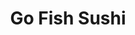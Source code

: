 ---
layout: place
title: "Go Fish Sushi"
permalink: /iowa/burlington/go-fish-sushi.html
stateAbbr: IA
stateName: Iowa
cityName: Burlington
seo:
  name: "Go Fish Sushi"
  type: Restaurant
  links: https://www.facebook.com/gofishsushi322/
description: "Go Fish Sushi serves delicious sushi in Burlington, Iowa. Try fresh Japanese dishes for a great dining experience. Available for takeout, lunch, and dinner."
place_id: ChIJBZ7GOHcx4YcRouX_0YmSbuA
photos:
  - name: >-
      places/ChIJBZ7GOHcx4YcRouX_0YmSbuA/photos/AeeoHcIByW9ncdFMJIY-20C7g_jxuSIXWkFSxzd0NQqNVqj_yP9sO6Qs6nLG9p7EBWoH6tJalLgP5nTaN609zQng89CNzinX-Xe-r_8ZaqqNhwvWZLimiL8EVAclbgSjpDSIUtopXAQOE5U5DY-WtC4JuwKT83boY7W1OibG_g_T0OkQuryHNC8RkSR_e3iy7HqcU8ja9jBcHl4euM_Ry7BTFzmDOG4Jk8L1cGvJZt3904nurRETPES2i6_aKty70XxSMfll7GxE-NHHc_7wiRHarKBfgPmPH8mHxYzkUheAHpuzOQ
    widthPx: 4032
    heightPx: 3024
    authorAttributions:
      - displayName: Go Fish Sushi
        uri: https://maps.google.com/maps/contrib/113410704579190528435
        photoUri: >-
          https://lh3.googleusercontent.com/a-/ALV-UjXsRIYvXgKWFq3xaDOt5ODW6WEBQ8KvX-RgMhHdp3e1pWwWKxM=s100-p-k-no-mo
    flagContentUri: >-
      https://www.google.com/local/imagery/report/?cb_client=maps_api_places.places_api&image_key=!1e10!2sAF1QipP02fk8Q4opL68QimM4BLQfijYiUZvDZlYPC_2O&hl=en-US
    googleMapsUri: >-
      https://www.google.com/maps/place//data=!3m4!1e2!3m2!1sAF1QipP02fk8Q4opL68QimM4BLQfijYiUZvDZlYPC_2O!2e10!4m2!3m1!1s0x87e1317738c69e05:0xe06e9289d1ffe5a2
  - name: >-
      places/ChIJBZ7GOHcx4YcRouX_0YmSbuA/photos/AeeoHcK0UlGWcqoFTOLszad3vNvesQkLNFULDAXEJN8kWO9NUOKS8fRURqI9Apaz09_yMKzGhFdh6TOEewekBCWjKMj7HckQKcHVfZ6W6VFNxdVezU15jNgsBd-_s_b_OUI6rbQRVH1M0btdVx7oEuB8qZhs2nDBsTzuPgNkaBrC9LVl2b2qUvJtdVoUZP5CFhpY-75VaiAKd3aN10PpdGU3wq8bmeOAl5dLALPfvX2u0pVTxIK_RusQAs7hmGYpXtrHZKwdtdkmPDCM0NiEuZwk0h9ARt_xS3OQ8TWICffJfGHxmoUzOSWDU6yL9OOu49fbcTvypBGkbZlqYE4kqjujTVQJt4cXMBhdPWDtfomi70mhhYujMRG3KdfLhWcPre9iczD6wCPxlZk3y7vk8JRWD2WKZAApKjXJc24jRCP9sBQ
    widthPx: 4800
    heightPx: 3600
    authorAttributions:
      - displayName: Casey Harper
        uri: https://maps.google.com/maps/contrib/105268085759268574470
        photoUri: >-
          https://lh3.googleusercontent.com/a-/ALV-UjVvAP9jGVOZbm0p7RuWmV-gQGl3w9-89V-EyoRYzQP31r9I3NXcLw=s100-p-k-no-mo
    flagContentUri: >-
      https://www.google.com/local/imagery/report/?cb_client=maps_api_places.places_api&image_key=!1e10!2sCIHM0ogKEICAgICWvKKALw&hl=en-US
    googleMapsUri: >-
      https://www.google.com/maps/place//data=!3m4!1e2!3m2!1sCIHM0ogKEICAgICWvKKALw!2e10!4m2!3m1!1s0x87e1317738c69e05:0xe06e9289d1ffe5a2
  - name: >-
      places/ChIJBZ7GOHcx4YcRouX_0YmSbuA/photos/AeeoHcKvJGjv4Np-5SvLmw-yMbRDLJFe_S3ijZWMkxSqpzBLPh_EAkmt_3eCgiEk8Tf6ebRClQmOKz-kzSaTf-28EtE79XsyYFaFmPwvLEUkRCSpm1JtZLglmvUYUPIMJOsrgbFrSiFulSX8FjnwjnCVeDCLYAUS0ooD3G0-iqUaT6z6DBktw5QPZiDLyCjzrr0xQw8PXdLSkyZyEuHWR-5EQk5kPFmqDNyPQ_Bxgq0dd3qYltPb37VaSlBXL5gIeyaMjHNtPyynfeo6Qc4xL_CHPtzhKYeE-1FYirBVeQfoI-Sxt-nbIkHb4IHu_alXyjXHi7tEg1LUQXY0chen6yeUqvpX882iSjzaGJuZ888pPDpTaju3xiTWSpNSEWyKMnriuM7Cv-c0jXVTuI5Hvjb3H3fw1iW9mj4AV0EtDoMNQsdQJQw0fuTMiTuCNqvfhNlF
    widthPx: 3024
    heightPx: 4032
    authorAttributions:
      - displayName: Dan Diener
        uri: https://maps.google.com/maps/contrib/112166573450435999055
        photoUri: >-
          https://lh3.googleusercontent.com/a-/ALV-UjWYkOH0VmJAgRy7iIU71FJgCEqYCsjZhni2SRTWfk-m1_gzQY95=s100-p-k-no-mo
    flagContentUri: >-
      https://www.google.com/local/imagery/report/?cb_client=maps_api_places.places_api&image_key=!1e10!2sCIABIhAGbyfQgiyI0GfwbIcABIj5&hl=en-US
    googleMapsUri: >-
      https://www.google.com/maps/place//data=!3m4!1e2!3m2!1sCIABIhAGbyfQgiyI0GfwbIcABIj5!2e10!4m2!3m1!1s0x87e1317738c69e05:0xe06e9289d1ffe5a2
  - name: >-
      places/ChIJBZ7GOHcx4YcRouX_0YmSbuA/photos/AeeoHcIfe-3-5uTjQe0dwVwu6HzU6tp4FEW-4johulg6wO_Jht9LGAbPKC7AKTwKkV5BZdTg3SXtcSfcQo78XHOHae2aRQ_UBOpcKKPDFuvrCeG3NmaY_ItqbjG0jcCX-ZEuL4ifyRyZexPMEwQGod_EbrkemFe0BMKgATXby-SjOPYzB72zKImABME9Z5IQ4urXxca3zOs26B6ElD4VzWeg72BRy065nSEV95Bcsxe2hm3aM5rkJlAVFDeaZx-Q5Ea2PrEbr1tLEoxuR41rrwWiFbpUw0_zQD9n8XvLlXE-pTDpKHIAA7jM1fMPwONGGgNm5qhjjv_zUyCYh5q8rav6JztkJG9CO19FOC7ZRLbykk2TawnCQE5jH1WH6_q87ePmpO9syVDHlWRCVQWHB7DCG8lGp7lShlt_mtmNbZyor3DRWQ
    widthPx: 4032
    heightPx: 2268
    authorAttributions:
      - displayName: Artemio Santiago
        uri: https://maps.google.com/maps/contrib/107022415830641292343
        photoUri: >-
          https://lh3.googleusercontent.com/a-/ALV-UjV9F253pv1_TKzkETwQ5EqT_F2Adrf9dMIQykBOiE9AusFFDqk6=s100-p-k-no-mo
    flagContentUri: >-
      https://www.google.com/local/imagery/report/?cb_client=maps_api_places.places_api&image_key=!1e10!2sCIHM0ogKEICAgICW-6eRFQ&hl=en-US
    googleMapsUri: >-
      https://www.google.com/maps/place//data=!3m4!1e2!3m2!1sCIHM0ogKEICAgICW-6eRFQ!2e10!4m2!3m1!1s0x87e1317738c69e05:0xe06e9289d1ffe5a2
  - name: >-
      places/ChIJBZ7GOHcx4YcRouX_0YmSbuA/photos/AeeoHcK_tqMYqBcKaUH6qM6DtZvYYmt2Dh50Inshd-vMUBI3gDAdajW2mSH7OVS1_E_6C0UCJaxzdphPJ0Zhy83qjm5K06ef2amslFW4lhTzN2mmPLrRG5rROWetBmGYCxbgORpUROqqk6som_m5mE71sV9V9okO8ljn2-OXAyB-ATtoJz8EHzW_sRlNXe5JZGCzyqVngxMaK4PaJ3_zL-zY8VjgYwGudqz2P8cKwEsPqwU7W4OfJ4mnoMf543gBzycANEoT-VTOYY96YV1xfQM4P3QLsDfjd4cJSG3Wis4riDRORA
    widthPx: 1868
    heightPx: 4000
    authorAttributions:
      - displayName: Go Fish Sushi
        uri: https://maps.google.com/maps/contrib/113410704579190528435
        photoUri: >-
          https://lh3.googleusercontent.com/a-/ALV-UjXsRIYvXgKWFq3xaDOt5ODW6WEBQ8KvX-RgMhHdp3e1pWwWKxM=s100-p-k-no-mo
    flagContentUri: >-
      https://www.google.com/local/imagery/report/?cb_client=maps_api_places.places_api&image_key=!1e10!2sAF1QipPgaMBgMJTmQdZk58VN46jj_K41tRbfQt3UVeo4&hl=en-US
    googleMapsUri: >-
      https://www.google.com/maps/place//data=!3m4!1e2!3m2!1sAF1QipPgaMBgMJTmQdZk58VN46jj_K41tRbfQt3UVeo4!2e10!4m2!3m1!1s0x87e1317738c69e05:0xe06e9289d1ffe5a2
  - name: >-
      places/ChIJBZ7GOHcx4YcRouX_0YmSbuA/photos/AeeoHcIYxOnKQw4jFOLMNFnIaSGO6zVkX-ULlVLWcVy11boQ1SZ_3HFHLmaP9z-dsUMVwmf3WcjMd7xkK53bfhY2hx7Fi_1wi36kyOlerxTZrVe8n5ARsvvF1mMfPsE8lDZI0-mLrB85F0emZd10TvWchn9x2k7rByGTqlJfr2r0tGKe3gGNOr-vj0-XZpkuy8RfI9PF-1Qhdc7gFzDgBWgP90UyYxyBgfkeyQyfzXNYdrAh1BC5OXeWGYBcHM3QnZf3VlTJwqIHJcChbLs2dirMf7XzSM8RfHfsXXHISm2PA0ZheA
    widthPx: 1536
    heightPx: 2048
    authorAttributions:
      - displayName: Go Fish Sushi
        uri: https://maps.google.com/maps/contrib/113410704579190528435
        photoUri: >-
          https://lh3.googleusercontent.com/a-/ALV-UjXsRIYvXgKWFq3xaDOt5ODW6WEBQ8KvX-RgMhHdp3e1pWwWKxM=s100-p-k-no-mo
    flagContentUri: >-
      https://www.google.com/local/imagery/report/?cb_client=maps_api_places.places_api&image_key=!1e10!2sAF1QipPvbyxTwebNV6oZNqFUBthQl_KDkez5Uc7znigo&hl=en-US
    googleMapsUri: >-
      https://www.google.com/maps/place//data=!3m4!1e2!3m2!1sAF1QipPvbyxTwebNV6oZNqFUBthQl_KDkez5Uc7znigo!2e10!4m2!3m1!1s0x87e1317738c69e05:0xe06e9289d1ffe5a2
  - name: >-
      places/ChIJBZ7GOHcx4YcRouX_0YmSbuA/photos/AeeoHcL5O77loqf-H_pY-l0SoyjgF_b0oM_b1KCvS1l_lK3hz0Mh7BUq53FlaryUCZl6vrYe2_TEWNP7FMffrimCd1T_qPhGSXDjq2_iJ8hFk522qLWE2uPqHcagQRuKNoQICaakecghhYgXQsV70P6wOCZp3Ad8Q29-kgf0Lrxj1Hlta9swtKnB-cejJkKfzMoj1Fw9xwzF28PUnjOjKNTvcBbwpGSrlBwhALyJp_g2eF3BOq9H-JjPW2-vEus_mvN2seRAjtdTOBhLN3okmfkRvmOKnq7DGY3HRQIUQXnKLuSlM9zZFE76e5xYZEqraHPPytySJpjHgIvvPMN6pToGRxYjdSv2N3-yZpLEg8OsOPPMCgp6M0DvZpYmjvAykGosev47cGFahcq2m2Pq9ZBbICupWA8M3RudpMNL9Th_PpLusQ
    widthPx: 4000
    heightPx: 3000
    authorAttributions:
      - displayName: Tim Zimmerman
        uri: https://maps.google.com/maps/contrib/101607297948505577259
        photoUri: >-
          https://lh3.googleusercontent.com/a/ACg8ocJ1H0Q6xZO0OaFWbEZR_63eEFFIO_gLmAsJZsugDMScVnvV3A=s100-p-k-no-mo
    flagContentUri: >-
      https://www.google.com/local/imagery/report/?cb_client=maps_api_places.places_api&image_key=!1e10!2sCIHM0ogKEICAgIDTuZb2cg&hl=en-US
    googleMapsUri: >-
      https://www.google.com/maps/place//data=!3m4!1e2!3m2!1sCIHM0ogKEICAgIDTuZb2cg!2e10!4m2!3m1!1s0x87e1317738c69e05:0xe06e9289d1ffe5a2
  - name: >-
      places/ChIJBZ7GOHcx4YcRouX_0YmSbuA/photos/AeeoHcKN-teUsNc9Hp9b9TQ4v8gpsj6Chi140eCL46tbKmTNYbrOvxWU9IkvO1TgA-TBU8W8LWNxq5kJgcn5vGPG5ZyHK5c_YJ43RCeuMnRXDdz2B4GTyXhT0-0KfmHbxY4CS0ldCOm1jRg3yE6dDyJChKbovSTNhNpA9r388_uJd7Vo6zFpDdmeEtLUzvyvf9OhL1Hk94ETm1M8GxOnXhhyZ7yhXkB_hWygdnr2wheVEUVULd16HX6t3Vd50YvNdw-lEQkSaq4qIxAe5l2NT3OyaaO0S3QIBASpN1XX12Hvb841Yw
    widthPx: 3200
    heightPx: 4800
    authorAttributions:
      - displayName: Go Fish Sushi
        uri: https://maps.google.com/maps/contrib/113410704579190528435
        photoUri: >-
          https://lh3.googleusercontent.com/a-/ALV-UjXsRIYvXgKWFq3xaDOt5ODW6WEBQ8KvX-RgMhHdp3e1pWwWKxM=s100-p-k-no-mo
    flagContentUri: >-
      https://www.google.com/local/imagery/report/?cb_client=maps_api_places.places_api&image_key=!1e10!2sAF1QipN4cwRnaMh0YRFd6LlwHqvUHti6SGQv3W1LcX7l&hl=en-US
    googleMapsUri: >-
      https://www.google.com/maps/place//data=!3m4!1e2!3m2!1sAF1QipN4cwRnaMh0YRFd6LlwHqvUHti6SGQv3W1LcX7l!2e10!4m2!3m1!1s0x87e1317738c69e05:0xe06e9289d1ffe5a2
  - name: >-
      places/ChIJBZ7GOHcx4YcRouX_0YmSbuA/photos/AeeoHcLH_fT-NATHo51Ax9B5YpQ5qynYwUivQKPL5fNTWEwNhsRBQ-qOI5PAk9CjZVBVcTyeUi5mBY-jSahCQXo71R9tuJ-hxTc593skEBgZZw_7ciHH0UkPUsLG1DNMz966ICkX5OF2TqpbwPMFvwGPaGYLbcGd-_Mjc1rf8ndk3hA1CSYHqvqV1AhcXURlsg5dCF7gukgUC66fti3C0745HvOdLyQHv1bUDnr_INQINICg34-NzzvrGhfCYe2_VB9kSGM0e0DZo_eOXoDQ5Qevaw2s9wI8KSzSAXU8HrL7K54HWQ
    widthPx: 1868
    heightPx: 4000
    authorAttributions:
      - displayName: Go Fish Sushi
        uri: https://maps.google.com/maps/contrib/113410704579190528435
        photoUri: >-
          https://lh3.googleusercontent.com/a-/ALV-UjXsRIYvXgKWFq3xaDOt5ODW6WEBQ8KvX-RgMhHdp3e1pWwWKxM=s100-p-k-no-mo
    flagContentUri: >-
      https://www.google.com/local/imagery/report/?cb_client=maps_api_places.places_api&image_key=!1e10!2sAF1QipNHRiex-emUgN8mtl9dBlZ1xC2MW_pdGxLlj6nF&hl=en-US
    googleMapsUri: >-
      https://www.google.com/maps/place//data=!3m4!1e2!3m2!1sAF1QipNHRiex-emUgN8mtl9dBlZ1xC2MW_pdGxLlj6nF!2e10!4m2!3m1!1s0x87e1317738c69e05:0xe06e9289d1ffe5a2
  - name: >-
      places/ChIJBZ7GOHcx4YcRouX_0YmSbuA/photos/AeeoHcL9Mnu6aRjaFdIOExjuum1ZVtL0F7hS6VJXxvBmwD-jMK0UJ0MXSx0rdbc3n-375R0BoiNoqYWWLt5ZQAEbyL6PVbs_YqZnGsE4F7vgZ9zegSbU8b-wKPtzYgQmnWPFqqvuP7Olg-iD1GUC0iUyd4fV_f3BRsVaN2R_y0cibm4jwb7BAwTVu6ZGIzfD8jb_4GkDmSKmrH6izvrVAPdGHGYnxRwEy9LTDD1RpqHGrSYcq_vFIaFJoaooUIWXpyzEzTzdE0OJ7eZeJNJTNyPNrgTnWNEfxPVjI1i5vaTG7pUltA
    widthPx: 3024
    heightPx: 4032
    authorAttributions:
      - displayName: Go Fish Sushi
        uri: https://maps.google.com/maps/contrib/113410704579190528435
        photoUri: >-
          https://lh3.googleusercontent.com/a-/ALV-UjXsRIYvXgKWFq3xaDOt5ODW6WEBQ8KvX-RgMhHdp3e1pWwWKxM=s100-p-k-no-mo
    flagContentUri: >-
      https://www.google.com/local/imagery/report/?cb_client=maps_api_places.places_api&image_key=!1e10!2sAF1QipMB0KBPOdaC4dUR2o-myzxgtRqXBSezdymBDb7V&hl=en-US
    googleMapsUri: >-
      https://www.google.com/maps/place//data=!3m4!1e2!3m2!1sAF1QipMB0KBPOdaC4dUR2o-myzxgtRqXBSezdymBDb7V!2e10!4m2!3m1!1s0x87e1317738c69e05:0xe06e9289d1ffe5a2
address: 322 N 4th St, Burlington, IA 52601, USA
street: 322 N 4th St
city: Burlington
state: IA
zip: '52601'
country: USA
neighborhood: null
latitude: '40.810853'
longitude: '-91.103461'
accessibility_options:
  wheelchairAccessibleParking: true
  wheelchairAccessibleRestroom: true
  wheelchairAccessibleSeating: true
business_status: OPERATIONAL
name: Go Fish Sushi
google_maps_links:
  directionsUri: >-
    https://www.google.com/maps/dir//''/data=!4m7!4m6!1m1!4e2!1m2!1m1!1s0x87e1317738c69e05:0xe06e9289d1ffe5a2!3e0
  placeUri: https://maps.google.com/?cid=16172024432565413282
  writeAReviewUri: >-
    https://www.google.com/maps/place//data=!4m3!3m2!1s0x87e1317738c69e05:0xe06e9289d1ffe5a2!12e1
  reviewsUri: >-
    https://www.google.com/maps/place//data=!4m4!3m3!1s0x87e1317738c69e05:0xe06e9289d1ffe5a2!9m1!1b1
  photosUri: >-
    https://www.google.com/maps/place//data=!4m3!3m2!1s0x87e1317738c69e05:0xe06e9289d1ffe5a2!10e5
primary_type: Sushi Restaurant
opening_hours:
  regular: null
  current: null
secondary_opening_hours:
  regular:
    weekdayDescriptions: null
    type: null
  current:
    weekdayDescriptions: null
    type: null
phone: (319) 752-7089
price_level: null
price_range: $20 &ndash; $30
rating: '4.4'
rating_count: 140
website: https://www.facebook.com/gofishsushi322/
reviews:
  - name: >-
      places/ChIJBZ7GOHcx4YcRouX_0YmSbuA/reviews/ChZDSUhNMG9nS0VJQ0FnSUQzbE5mQmJnEAE
    relativePublishTimeDescription: 5 months ago
    rating: 4
    text:
      text: >-
        First experience at this restaurant. I had heard a lot of good things
        and overall they lived up to the hype. I was pleased to find out they
        weren't as expensive as I had been led to believe. The quality and
        portion size was worth the cost. Plain rolls were as low as $5 with
        specialty rolls as high as $20. The seared steak roll was massive and
        delicious. The crab rangoon roll was very good (they use imitation crab)
        and the old smokey roll was good but the hickory smoke flavor was tad
        overwhelming for me. The dynamite shrimp was... Well, dynomite! Lol.
        Worth the trip but will prolly do take-out next time.
      languageCode: en
    originalText:
      text: >-
        First experience at this restaurant. I had heard a lot of good things
        and overall they lived up to the hype. I was pleased to find out they
        weren't as expensive as I had been led to believe. The quality and
        portion size was worth the cost. Plain rolls were as low as $5 with
        specialty rolls as high as $20. The seared steak roll was massive and
        delicious. The crab rangoon roll was very good (they use imitation crab)
        and the old smokey roll was good but the hickory smoke flavor was tad
        overwhelming for me. The dynamite shrimp was... Well, dynomite! Lol.
        Worth the trip but will prolly do take-out next time.
      languageCode: en
    authorAttribution:
      displayName: Jason Martin
      uri: https://www.google.com/maps/contrib/117488512567687015727/reviews
      photoUri: >-
        https://lh3.googleusercontent.com/a-/ALV-UjXfFEKmEtmqvbBwY-mmL4Wgzla_DH7jWL4oBjqSc_ts-ecMQrgZyg=s128-c0x00000000-cc-rp-mo-ba5
    publishTime: '2024-11-12T13:38:23.697929Z'
    flagContentUri: >-
      https://www.google.com/local/review/rap/report?postId=ChZDSUhNMG9nS0VJQ0FnSUQzbE5mQmJnEAE&d=17924085&t=1
    googleMapsUri: >-
      https://www.google.com/maps/reviews/data=!4m6!14m5!1m4!2m3!1sChZDSUhNMG9nS0VJQ0FnSUQzbE5mQmJnEAE!2m1!1s0x87e1317738c69e05:0xe06e9289d1ffe5a2
  - name: >-
      places/ChIJBZ7GOHcx4YcRouX_0YmSbuA/reviews/ChZDSUhNMG9nS0VJQ0FnTUNnOHFUNmV3EAE
    relativePublishTimeDescription: a month ago
    rating: 5
    text:
      text: >-
        Lunch is take out only. Special rolls were out of thos world! The spicy
        mayo is more spicy than I'm used to but very good and tolerable in
        little bits. Took more time than I expected but well worth the wait.
        Reasonable prices. Small dining room and comfortable.  Clean!!
      languageCode: en
    originalText:
      text: >-
        Lunch is take out only. Special rolls were out of thos world! The spicy
        mayo is more spicy than I'm used to but very good and tolerable in
        little bits. Took more time than I expected but well worth the wait.
        Reasonable prices. Small dining room and comfortable.  Clean!!
      languageCode: en
    authorAttribution:
      displayName: Jennifer Erickson
      uri: https://www.google.com/maps/contrib/111092361176592770154/reviews
      photoUri: >-
        https://lh3.googleusercontent.com/a/ACg8ocKEZgMNu6f2jyjCnyDBmaGI9sL_3mHIwLez5LujIFI7avcKQg=s128-c0x00000000-cc-rp-mo-ba3
    publishTime: '2025-02-15T18:55:08.634745Z'
    flagContentUri: >-
      https://www.google.com/local/review/rap/report?postId=ChZDSUhNMG9nS0VJQ0FnTUNnOHFUNmV3EAE&d=17924085&t=1
    googleMapsUri: >-
      https://www.google.com/maps/reviews/data=!4m6!14m5!1m4!2m3!1sChZDSUhNMG9nS0VJQ0FnTUNnOHFUNmV3EAE!2m1!1s0x87e1317738c69e05:0xe06e9289d1ffe5a2
  - name: >-
      places/ChIJBZ7GOHcx4YcRouX_0YmSbuA/reviews/ChZDSUhNMG9nS0VJQ0FnTUR3Z3RqdVdREAE
    relativePublishTimeDescription: 2 weeks ago
    rating: 2
    text:
      text: >-
        I was disappointed with the rice used for the food. It's apparent that
        sugar was added to the rice to sweeten it, which takes away from the
        simple, clean, and savory flavor you expect from sushi. The sweetness
        overpowers any other flavor, so much it was gross. Sugar on my fish is
        the last thing I want. Doesn't really taste like sushi with the rice so
        sweet. It kind of ruined the experience for my wife and I, and cravings
        were not sated.


        If I wanted to eat sugar I'd go anywhere else for food. Pretty
        dissapointing flavor, especially for the price. Wish I hadn't ordered as
        much as I did, but this is the only sushi I've ever eaten with sweet
        rice, and I've eaten a lot of sushi in my life. 90 bucks down the drain
        with the 5 rolls we had ordered. The Miso soup was good, but rice is
        about 70% or more of the food makeup on the menu.
      languageCode: en
    originalText:
      text: >-
        I was disappointed with the rice used for the food. It's apparent that
        sugar was added to the rice to sweeten it, which takes away from the
        simple, clean, and savory flavor you expect from sushi. The sweetness
        overpowers any other flavor, so much it was gross. Sugar on my fish is
        the last thing I want. Doesn't really taste like sushi with the rice so
        sweet. It kind of ruined the experience for my wife and I, and cravings
        were not sated.


        If I wanted to eat sugar I'd go anywhere else for food. Pretty
        dissapointing flavor, especially for the price. Wish I hadn't ordered as
        much as I did, but this is the only sushi I've ever eaten with sweet
        rice, and I've eaten a lot of sushi in my life. 90 bucks down the drain
        with the 5 rolls we had ordered. The Miso soup was good, but rice is
        about 70% or more of the food makeup on the menu.
      languageCode: en
    authorAttribution:
      displayName: CP
      uri: https://www.google.com/maps/contrib/112481394808487327988/reviews
      photoUri: >-
        https://lh3.googleusercontent.com/a-/ALV-UjWXits5i4EHyQKcEn6tr-528TLi7TBCRWfxgAXGxoiMXjNvo4syzw=s128-c0x00000000-cc-rp-mo-ba3
    publishTime: '2025-03-24T17:12:36.356604Z'
    flagContentUri: >-
      https://www.google.com/local/review/rap/report?postId=ChZDSUhNMG9nS0VJQ0FnTUR3Z3RqdVdREAE&d=17924085&t=1
    googleMapsUri: >-
      https://www.google.com/maps/reviews/data=!4m6!14m5!1m4!2m3!1sChZDSUhNMG9nS0VJQ0FnTUR3Z3RqdVdREAE!2m1!1s0x87e1317738c69e05:0xe06e9289d1ffe5a2
  - name: >-
      places/ChIJBZ7GOHcx4YcRouX_0YmSbuA/reviews/ChRDSUhNMG9nS0VJQ0FnSUQ2b2FOThAB
    relativePublishTimeDescription: a year ago
    rating: 5
    text:
      text: >-
        Have had dinner here many times and each time, we've had a wonderful
        meal.  My hubby likes the beef & reef (left) and I tried a new one, sumo
        salmon(right) I loved it, wonderful flavor. If you like salmon, it's a
        most try there!
      languageCode: en
    originalText:
      text: >-
        Have had dinner here many times and each time, we've had a wonderful
        meal.  My hubby likes the beef & reef (left) and I tried a new one, sumo
        salmon(right) I loved it, wonderful flavor. If you like salmon, it's a
        most try there!
      languageCode: en
    authorAttribution:
      displayName: Tammy Hobbs
      uri: https://www.google.com/maps/contrib/100895011266498049293/reviews
      photoUri: >-
        https://lh3.googleusercontent.com/a-/ALV-UjXScZH_tOrjcByogsusuqfuWV87v17VRQp6oaGGdfiqnaYkFh_S=s128-c0x00000000-cc-rp-mo-ba5
    publishTime: '2023-12-10T00:30:12.507722Z'
    flagContentUri: >-
      https://www.google.com/local/review/rap/report?postId=ChRDSUhNMG9nS0VJQ0FnSUQ2b2FOThAB&d=17924085&t=1
    googleMapsUri: >-
      https://www.google.com/maps/reviews/data=!4m6!14m5!1m4!2m3!1sChRDSUhNMG9nS0VJQ0FnSUQ2b2FOThAB!2m1!1s0x87e1317738c69e05:0xe06e9289d1ffe5a2
  - name: >-
      places/ChIJBZ7GOHcx4YcRouX_0YmSbuA/reviews/ChdDSUhNMG9nS0VJQ0FnSUNHZzgzVHpnRRAB
    relativePublishTimeDescription: 3 years ago
    rating: 5
    text:
      text: >-
        I’m soooo picky when it comes to sushi but these guys really hit the
        nail on the head!! From the appetizer, to the sushi, to the entree
        everything was AMAZING. The top dogs Ryne and Mason have amazing
        customer service. I really cannot recommend this place enough! If you’re
        thinking about trying it- do it! You won’t be sorry. Definitely the best
        sushi within at least 50 miles of Burlington
      languageCode: en
    originalText:
      text: >-
        I’m soooo picky when it comes to sushi but these guys really hit the
        nail on the head!! From the appetizer, to the sushi, to the entree
        everything was AMAZING. The top dogs Ryne and Mason have amazing
        customer service. I really cannot recommend this place enough! If you’re
        thinking about trying it- do it! You won’t be sorry. Definitely the best
        sushi within at least 50 miles of Burlington
      languageCode: en
    authorAttribution:
      displayName: Alexis Jones
      uri: https://www.google.com/maps/contrib/110660115959225099115/reviews
      photoUri: >-
        https://lh3.googleusercontent.com/a-/ALV-UjWJ-2-MH5QA2aGx4pRKGdMdXcub7XgPQGBlNcDHsa_7bb4X0DFA=s128-c0x00000000-cc-rp-mo
    publishTime: '2021-11-07T18:22:06.280592Z'
    flagContentUri: >-
      https://www.google.com/local/review/rap/report?postId=ChdDSUhNMG9nS0VJQ0FnSUNHZzgzVHpnRRAB&d=17924085&t=1
    googleMapsUri: >-
      https://www.google.com/maps/reviews/data=!4m6!14m5!1m4!2m3!1sChdDSUhNMG9nS0VJQ0FnSUNHZzgzVHpnRRAB!2m1!1s0x87e1317738c69e05:0xe06e9289d1ffe5a2
parking_options:
  freeStreetParking: true
  valetParking: false
payment_options:
  acceptsCreditCards: true
  acceptsDebitCards: true
  acceptsCashOnly: false
allow_dogs: null
curbside_pickup: false
delivery: false
dine_in: true
good_for_children: false
good_for_groups: null
good_for_sports: false
live_music: false
menu_for_children: false
outdoor_seating: false
reservable: true
restroom: true
serves_beer: true
serves_breakfast: null
serves_brunch: false
serves_cocktails: null
serves_coffee: null
serves_dinner: true
serves_dessert: true
serves_lunch: true
serves_vegetarian_food: null
serves_wine: true
takeout: true
summary: null

---